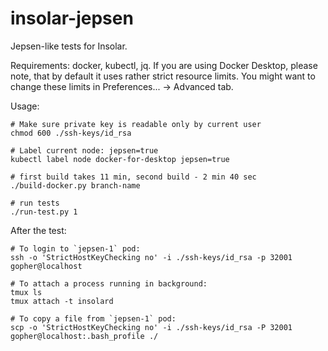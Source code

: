 # insolar-jepsen

Jepsen-like tests for Insolar.

Requirements: docker, kubectl, jq. If you are using Docker Desktop, please note, that by default it uses rather strict resource limits. You might want to change these limits in Preferences... -> Advanced tab.

Usage:

```
# Make sure private key is readable only by current user
chmod 600 ./ssh-keys/id_rsa

# Label current node: jepsen=true
kubectl label node docker-for-desktop jepsen=true

# first build takes 11 min, second build - 2 min 40 sec
./build-docker.py branch-name

# run tests
./run-test.py 1
```

After the test:

```
# To login to `jepsen-1` pod:
ssh -o 'StrictHostKeyChecking no' -i ./ssh-keys/id_rsa -p 32001 gopher@localhost

# To attach a process running in background:
tmux ls
tmux attach -t insolard

# To copy a file from `jepsen-1` pod:
scp -o 'StrictHostKeyChecking no' -i ./ssh-keys/id_rsa -P 32001 gopher@localhost:.bash_profile ./
```
